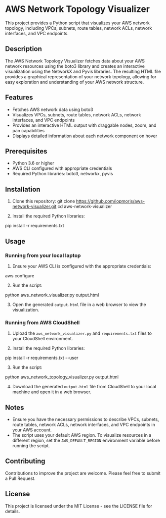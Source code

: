 # AWS Network Topology Visualizer

This project provides a Python script that visualizes your AWS network topology, including VPCs, subnets, route tables, network ACLs, network interfaces, and VPC endpoints.

## Description

The AWS Network Topology Visualizer fetches data about your AWS network resources using the boto3 library and creates an interactive visualization using the NetworkX and Pyvis libraries. The resulting HTML file provides a graphical representation of your network topology, allowing for easy exploration and understanding of your AWS network structure.

## Features

- Fetches AWS network data using boto3
- Visualizes VPCs, subnets, route tables, network ACLs, network interfaces, and VPC endpoints
- Provides an interactive HTML output with draggable nodes, zoom, and pan capabilities
- Displays detailed information about each network component on hover

## Prerequisites

- Python 3.6 or higher
- AWS CLI configured with appropriate credentials
- Required Python libraries: boto3, networkx, pyvis

## Installation

1. Clone this repository:
git clone https://github.com/lopmoris/aws-network-visualizer.git
cd aws-network-visualizer

2. Install the required Python libraries:

pip install -r requirements.txt

## Usage

### Running from your local laptop

1. Ensure your AWS CLI is configured with the appropriate credentials:

aws configure

2. Run the script:

python aws_network_visualizer.py output.html

3. Open the generated `output.html` file in a web browser to view the visualization.

### Running from AWS CloudShell

1. Upload the `aws_network_visualizer.py` and `requirements.txt` files to your CloudShell environment.

2. Install the required Python libraries:

pip install -r requirements.txt --user

3. Run the script:

python aws_network_topology_visualizer.py output.html

4. Download the generated `output.html` file from CloudShell to your local machine and open it in a web browser.

## Notes

- Ensure you have the necessary permissions to describe VPCs, subnets, route tables, network ACLs, network interfaces, and VPC endpoints in your AWS account.
- The script uses your default AWS region. To visualize resources in a different region, set the `AWS_DEFAULT_REGION` environment variable before running the script.

## Contributing

Contributions to improve the project are welcome. Please feel free to submit a Pull Request.

## License

This project is licensed under the MIT License - see the LICENSE file for details.
